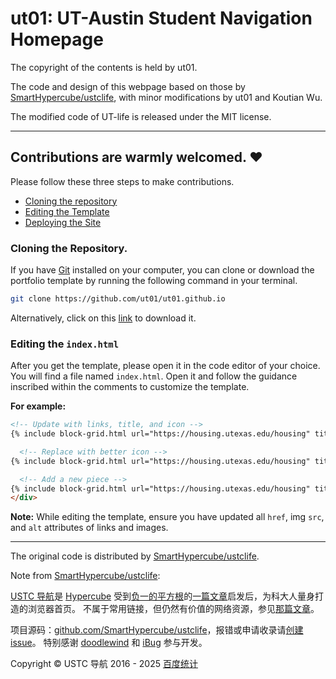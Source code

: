 # ut01: UT-Austin Student Navigation Homepage

The copyright of the contents is held by ut01.

The code and design of this webpage based on those by [SmartHypercube/ustclife](https://github.com/SmartHypercube/ustclife), with minor modifications by ut01 and Koutian Wu.

The modified code of UT-life is released under the MIT license.

---
Contributions are warmly welcomed. ❤️
---

Please follow these three steps to make contributions.

- [Cloning the repository](#cloning-the-repository)
- [Editing the Template](#editing-the-template)
- [Deploying the Site](#deploying-the-site)

### Cloning the Repository.

If you have [Git](https://git-scm.com/) installed on your computer, you can clone or download the portfolio template by running the following command in your terminal.

```bash
git clone https://github.com/ut01/ut01.github.io
```

Alternatively, click on this [link](https://github.com/ut01/ut01.github.io/archive/refs/heads/main.zip) to download it.

### Editing the `index.html`

After you get the template, please open it in the code editor of your choice.
You will find a file named `index.html`. Open it and follow the guidance inscribed within the comments to customize the template.

**For example:**

```html
<!-- Update with links, title, and icon -->
{% include block-grid.html url="https://housing.utexas.edu/housing" title="Housing" icon="fad fa-bed-front" %}
```

```html
  <!-- Replace with better icon -->
{% include block-grid.html url="https://housing.utexas.edu/housing" title="Housing" icon="fad fa-bed-front" %}

  <!-- Add a new piece -->
{% include block-grid.html url="https://housing.utexas.edu/housing" title="Housing" icon="fad fa-bed-front" %}
</div>
```

**Note:** While editing the template, ensure you have updated all `href`, img `src`, and `alt` attributes of links and images.

---

The original code is distributed by [SmartHypercube/ustclife](https://github.com/SmartHypercube/ustclife).
 
Note from [SmartHypercube/ustclife](https://ustc.life/):

[USTC 导航](https://ustc.life/)是 [Hypercube](https://0x01.me/) 受到[负一的平方根](https://sqrt-1.me/)的[一篇文章](https://github.com/zzh1996/USTC-Network-Resources/blob/master/README.md)启发后，为科大人量身打造的浏览器首页。 不属于常用链接，但仍然有价值的网络资源，参见[那篇文章](https://github.com/zzh1996/USTC-Network-Resources/blob/master/README.md)。  
  
项目源码：[github.com/SmartHypercube/ustclife](https://github.com/SmartHypercube/ustclife)，报错或申请收录请[创建 issue](https://github.com/SmartHypercube/ustclife/issues)。 特别感谢 [doodlewind](https://ewind.us/) 和 [iBug](https://ibug.io/) 参与开发。  
  
Copyright © USTC 导航 2016 - 2025 [百度统计](https://tongji.baidu.com/web/help/article?id=330&type=0&castk=LTE%3D)

<!--- ## How to search and change the logos:
https://fontawesome.com/search
--->
